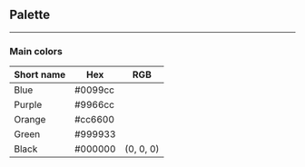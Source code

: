 ## Palette
---
### Main colors

| Short name | Hex     | RGB             |
|------------|---------|-----------------|
| Blue       | #0099cc |                 |
| Purple     | #9966cc |                 |
| Orange     | #cc6600 |                 |
| Green      | #999933 |                 |
| Black      | #000000 | (0, 0, 0)       |
